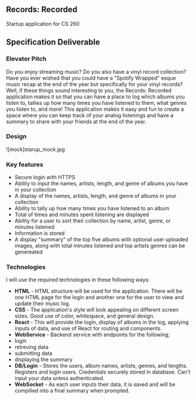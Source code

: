 ## Records: Recorded
Startup application for CS 260

## Specification Deliverable

### Elevator Pitch

Do you enjoy streaming music? Do you also have a vinyl record collection? Have you ever wished that you could have a "Spotify Wrapped" esque music recap at the end of the year but specifically for your vinyl records? Well, if these things sound interesting to you, the Records: Recorded application makes it so that you can have a place to log which albums you listen to, tallies up how many times you have listened to them, what genres you listen to, and more! This application makes it easy and fun to create a space where you can keep track of your analog listenings and have a summary to share with your friends at the end of the year.  

### Design

![mock]starup_mock.jpg

### Key features

- Secure login with HTTPS
- Ability to input the names, artists, length, and genre of albums you have in your collection
- A display of the names, artists, length, and genre of albums in your collection
- Ability to tally up how many times you have listened to an album
- Total of times and minutes spent listening are displayed
- Ability for a user to sort their collection by name, artist, genre, or minutes listened
- Information is stored
- A display "summary" of the top five albums with optional user uploaded images, along with total minutes listened and top artists genres can be genereated

### Technologies

I will use the required technologies in these following ways:

- **HTML** - HTML structure will be used for the application. There will be one HTML page for the login and another one for the user to view and update their music log.
- **CSS** - The application's style will look appealing on different screen sizes. Good use of color, whitespace, and general design.
- **React** - This will provide the login, display of albums in the log, applying inputs of data, and use of React for routing and components.
-  **WebService** - Backend service with endpoints for the following;
-  login
-  retreving data
-  submitting data
-  displaying the summary
- **DB/Login** - Stores the users, album names, artists, genres, and lengths. Registers and login users. Credentials securely stored in database. Can't input your data unless authenticated.
- **WebSocket** - As each user inputs their data, it is saved and will be compilied into a final summary when prompted. 
